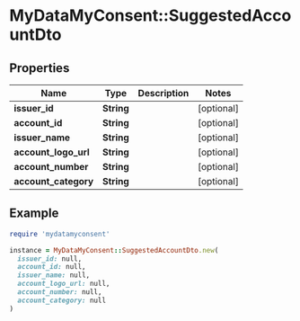 # MyDataMyConsent::SuggestedAccountDto

## Properties

| Name | Type | Description | Notes |
| ---- | ---- | ----------- | ----- |
| **issuer_id** | **String** |  | [optional] |
| **account_id** | **String** |  | [optional] |
| **issuer_name** | **String** |  | [optional] |
| **account_logo_url** | **String** |  | [optional] |
| **account_number** | **String** |  | [optional] |
| **account_category** | **String** |  | [optional] |

## Example

```ruby
require 'mydatamyconsent'

instance = MyDataMyConsent::SuggestedAccountDto.new(
  issuer_id: null,
  account_id: null,
  issuer_name: null,
  account_logo_url: null,
  account_number: null,
  account_category: null
)
```

